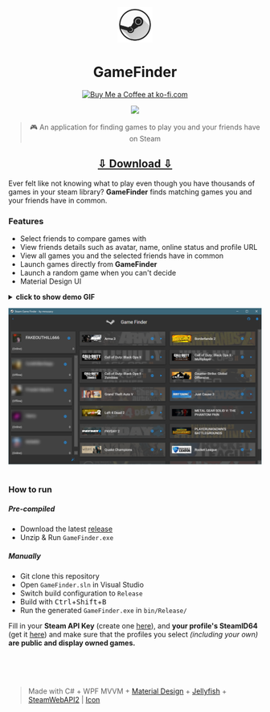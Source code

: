 <p align="center">
    <img src="Images/icon.png" width=70>
    <h1 align="center">GameFinder</h1>
    <p align="center">
        <a href='https://ko-fi.com/F1F8CLXG' target='_blank'><img height='36' style='border:0px;height:36px;' src='https://az743702.vo.msecnd.net/cdn/kofi2.png?v=0' border='0' alt='Buy Me a Coffee at ko-fi.com' /></a>
    </p>
    <p align="center">
        <a href="https://github.com/mrousavy/GameFinder/releases/latest"><img src="https://img.shields.io/github/downloads/mrousavy/GameFinder/total.svg"></a>
    </p>
    <blockquote align="center">
    <p>🎮 An application for finding games to play you and your friends have on Steam</p>
    </blockquote>
    <h2 align="center"><a href="https://github.com/mrousavy/GameFinder/releases/latest">⇩ Download ⇩</a></h2>
</p>

Ever felt like not knowing what to play even though you have thousands of games in your steam library? **GameFinder** finds matching games you and your friends have in common.

### Features
* Select friends to compare games with
* View friends details such as avatar, name, online status and profile URL
* View all games you and the selected friends have in common
* Launch games directly from **GameFinder**
* Launch a random game when you can't decide
* Material Design UI



<details>
  <summary>
    <b>click to show demo GIF</b>
    <p align="center">
        <img src="Images/screenshot.png" alt="Demo Screenshot" width=800 />
    </p>
  </summary>
  <p>
    <p align="center">
        <img src="Images/demo.gif" alt="Demo GIF" width=800 />
    </p>
  </p>
</details>



### How to run
##### Pre-compiled
* Download the latest [release](https://github.com/mrousavy/GameFinder/releases/latest)
* Unzip & Run `GameFinder.exe`

##### Manually
* Git clone this repository
* Open `GameFinder.sln` in Visual Studio
* Switch build configuration to `Release`
* Build with <kbd>Ctrl</kbd>+<kbd>Shift</kbd>+<kbd>B</kbd>
* Run the generated `GameFinder.exe` in `bin/Release/`

Fill in your **Steam API Key** (create one [here](https://steamcommunity.com/dev/apikey)), and **your profile's SteamID64** (get it [here](https://steamidfinder.com/)) and make sure that the profiles you select _(including your own)_ **are public and display owned games.**

<br/>
<br/>
<br/>

> Made with C# + WPF MVVM + [Material Design](https://github.com/ButchersBoy/MaterialDesignInXamlToolkit) + [Jellyfish](https://github.com/mrousavy/Jellyfish) + [SteamWebAPI2](https://github.com/babelshift/SteamWebAPI2) | [Icon](http://www.iconarchive.com/show/enkel-icons-by-froyoshark/Steam-icon.html)
